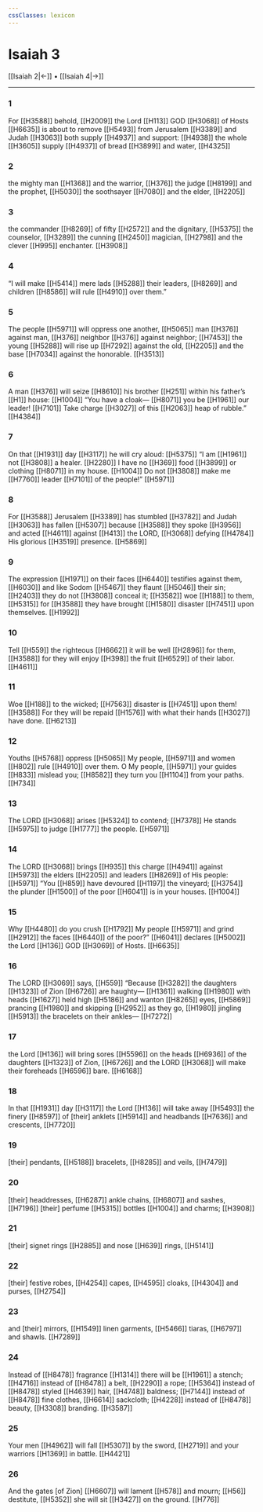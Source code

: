 ```yaml
---
cssClasses: lexicon
---
```


# Isaiah 3

[[Isaiah 2|←]] • [[Isaiah 4|→]]

---

### 1
For [[H3588]] behold, [[H2009]] the Lord [[H113]] GOD [[H3068]] of Hosts [[H6635]] is about to remove [[H5493]] from Jerusalem [[H3389]] and Judah [[H3063]] both supply [[H4937]] and support: [[H4938]] the whole [[H3605]] supply [[H4937]] of bread [[H3899]] and water, [[H4325]]

### 2
the mighty man [[H1368]] and the warrior, [[H376]] the judge [[H8199]] and the prophet, [[H5030]] the soothsayer [[H7080]] and the elder, [[H2205]]

### 3
the commander [[H8269]] of fifty [[H2572]] and the dignitary, [[H5375]] the counselor, [[H3289]] the cunning [[H2450]] magician, [[H2798]] and the clever [[H995]] enchanter. [[H3908]]

### 4
“I will make [[H5414]] mere lads [[H5288]] their leaders, [[H8269]] and children [[H8586]] will rule [[H4910]] over them.” 

### 5
The people [[H5971]] will oppress one another, [[H5065]] man [[H376]] against man, [[H376]] neighbor [[H376]] against neighbor; [[H7453]] the young [[H5288]] will rise up [[H7292]] against the old, [[H2205]] and the base [[H7034]] against the honorable. [[H3513]]

### 6
A man [[H376]] will seize [[H8610]] his brother [[H251]] within his father’s [[H1]] house: [[H1004]] “You have a cloak— [[H8071]] you be [[H1961]] our leader! [[H7101]] Take charge [[H3027]] of this [[H2063]] heap of rubble.” [[H4384]]

### 7
On that [[H1931]] day [[H3117]] he will cry aloud: [[H5375]] “I am [[H1961]] not [[H3808]] a healer. [[H2280]] I have no [[H369]] food [[H3899]] or clothing [[H8071]] in my house. [[H1004]] Do not [[H3808]] make me [[H7760]] leader [[H7101]] of the people!” [[H5971]]

### 8
For [[H3588]] Jerusalem [[H3389]] has stumbled [[H3782]] and Judah [[H3063]] has fallen [[H5307]] because [[H3588]] they spoke [[H3956]] and acted [[H4611]] against [[H413]] the LORD, [[H3068]] defying [[H4784]] His glorious [[H3519]] presence. [[H5869]]

### 9
The expression [[H1971]] on their faces [[H6440]] testifies against them, [[H6030]] and like Sodom [[H5467]] they flaunt [[H5046]] their sin; [[H2403]] they do not [[H3808]] conceal it; [[H3582]] woe [[H188]] to them, [[H5315]] for [[H3588]] they have brought [[H1580]] disaster [[H7451]] upon themselves. [[H1992]]

### 10
Tell [[H559]] the righteous [[H6662]] it will be well [[H2896]] for them, [[H3588]] for they will enjoy [[H398]] the fruit [[H6529]] of their labor. [[H4611]]

### 11
Woe [[H188]] to the wicked; [[H7563]] disaster is [[H7451]] upon them! [[H3588]] For they will be repaid [[H1576]] with what their hands [[H3027]] have done. [[H6213]]

### 12
Youths [[H5768]] oppress [[H5065]] My people, [[H5971]] and women [[H802]] rule [[H4910]] over them.  O My people, [[H5971]] your guides [[H833]] mislead you; [[H8582]] they turn you [[H1104]] from your paths. [[H734]]

### 13
The LORD [[H3068]] arises [[H5324]] to contend; [[H7378]] He stands [[H5975]] to judge [[H1777]] the people. [[H5971]]

### 14
The LORD [[H3068]] brings [[H935]] this charge [[H4941]] against [[H5973]] the elders [[H2205]] and leaders [[H8269]] of His people: [[H5971]] “You [[H859]] have devoured [[H1197]] the vineyard; [[H3754]] the plunder [[H1500]] of the poor [[H6041]] is in your houses. [[H1004]]

### 15
Why [[H4480]] do you crush [[H1792]] My people [[H5971]] and grind [[H2912]] the faces [[H6440]] of the poor?” [[H6041]] declares [[H5002]] the Lord [[H136]] GOD [[H3069]] of Hosts. [[H6635]]

### 16
The LORD [[H3069]] says, [[H559]] “Because [[H3282]] the daughters [[H1323]] of Zion [[H6726]] are haughty— [[H1361]] walking [[H1980]] with heads [[H1627]] held high [[H5186]] and wanton [[H8265]] eyes, [[H5869]] prancing [[H1980]] and skipping [[H2952]] as they go, [[H1980]] jingling [[H5913]] the bracelets on their ankles— [[H7272]]

### 17
the Lord [[H136]] will bring sores [[H5596]] on the heads [[H6936]] of the daughters [[H1323]] of Zion, [[H6726]] and the LORD [[H3068]] will make their foreheads [[H6596]] bare. [[H6168]]

### 18
In that [[H1931]] day [[H3117]] the Lord [[H136]] will take away [[H5493]] the finery [[H8597]] of [their] anklets [[H5914]] and headbands [[H7636]] and crescents, [[H7720]]

### 19
[their] pendants, [[H5188]] bracelets, [[H8285]] and veils, [[H7479]]

### 20
[their] headdresses, [[H6287]] ankle chains, [[H6807]] and sashes, [[H7196]] [their] perfume [[H5315]] bottles [[H1004]] and charms; [[H3908]]

### 21
[their] signet rings [[H2885]] and nose [[H639]] rings, [[H5141]]

### 22
[their] festive robes, [[H4254]] capes, [[H4595]] cloaks, [[H4304]] and purses, [[H2754]]

### 23
and [their] mirrors, [[H1549]] linen garments, [[H5466]] tiaras, [[H6797]] and shawls. [[H7289]]

### 24
Instead of [[H8478]] fragrance [[H1314]] there will be [[H1961]] a stench; [[H4716]] instead of [[H8478]] a belt, [[H2290]] a rope; [[H5364]] instead of [[H8478]] styled [[H4639]] hair, [[H4748]] baldness; [[H7144]] instead of [[H8478]] fine clothes, [[H6614]] sackcloth; [[H4228]] instead of [[H8478]] beauty, [[H3308]] branding. [[H3587]]

### 25
Your men [[H4962]] will fall [[H5307]] by the sword, [[H2719]] and your warriors [[H1369]] in battle. [[H4421]]

### 26
And the gates [of Zion] [[H6607]] will lament [[H578]] and mourn; [[H56]] destitute, [[H5352]] she will sit [[H3427]] on the ground. [[H776]]

